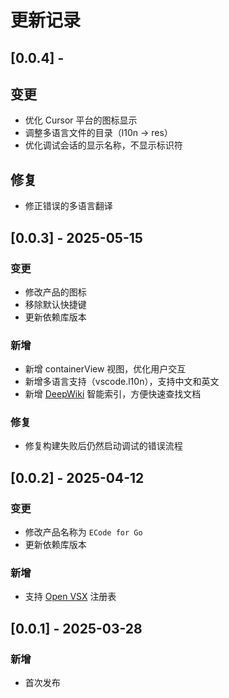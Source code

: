 # 更新记录

## [0.0.4] - 
## 变更
- 优化 Cursor 平台的图标显示
- 调整多语言文件的目录（l10n -> res）
- 优化调试会话的显示名称，不显示标识符

## 修复
- 修正错误的多语言翻译

## [0.0.3] - 2025-05-15
### 变更
- 修改产品的图标
- 移除默认快捷键
- 更新依赖库版本

### 新增
- 新增 containerView 视图，优化用户交互
- 新增多语言支持（vscode.l10n），支持中文和英文
- 新增 [DeepWiki](https://deepwiki.com) 智能索引，方便快速查找文档

### 修复
- 修复构建失败后仍然启动调试的错误流程

## [0.0.2] - 2025-04-12
### 变更
- 修改产品名称为 `ECode for Go`
- 更新依赖库版本

### 新增
- 支持 [Open VSX](https://open-vsx.org/) 注册表

## [0.0.1] - 2025-03-28
### 新增
- 首次发布
